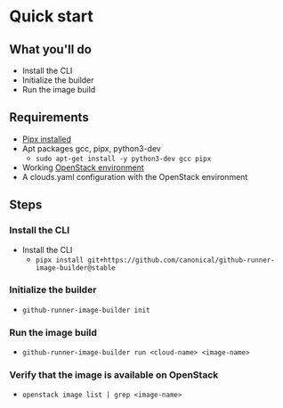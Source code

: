 # Quick start

## What you'll do

- Install the CLI
- Initialize the builder
- Run the image build

## Requirements

- [Pipx installed](https://pipx.pypa.io/stable/installation/)
- Apt packages gcc, pipx, python3-dev
  - `sudo apt-get install -y python3-dev gcc pipx`
- Working [OpenStack environment](https://microstack.run/docs/single-node)
- A clouds.yaml configuration with the OpenStack environment

## Steps

### Install the CLI

- Install the CLI
  - `pipx install git+https://github.com/canonical/github-runner-image-builder@stable`

### Initialize the builder

- `github-runner-image-builder init`

### Run the image build

- `github-runner-image-builder run <cloud-name> <image-name>`

### Verify that the image is available on OpenStack

- `openstack image list | grep <image-name>`
